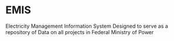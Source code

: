 # EMIS
Electricity Management Information System
Designed to serve as a repository of Data on all projects in Federal Ministry of Power
